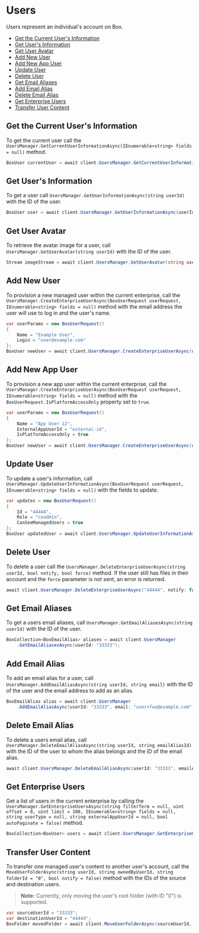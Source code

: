 Users
=====

Users represent an individual's account on Box.

<!-- START doctoc generated TOC please keep comment here to allow auto update -->
<!-- DON'T EDIT THIS SECTION, INSTEAD RE-RUN doctoc TO UPDATE -->


- [Get the Current User's Information](#get-the-current-users-information)
- [Get User's Information](#get-users-information)
- [Get User Avatar](#get-user-avatar)
- [Add New User](#add-new-user)
- [Add New App User](#add-new-app-user)
- [Update User](#update-user)
- [Delete User](#delete-user)
- [Get Email Aliases](#get-email-aliases)
- [Add Email Alias](#add-email-alias)
- [Delete Email Alias](#delete-email-alias)
- [Get Enterprise Users](#get-enterprise-users)
- [Transfer User Content](#transfer-user-content)

<!-- END doctoc generated TOC please keep comment here to allow auto update -->

Get the Current User's Information
----------------------------------

To get the current user call the `UsersManager.GetCurrentUserInformationAsync(IEnumerable<string> fields = null)`
method.

<!-- sample get_users_me -->
```c#
BoxUser currentUser = await client.UsersManager.GetCurrentUserInformationAsync();
```

Get User's Information
----------------------

To get a user call `UsersManager.GetUserInformationAsync(string userId)` with the ID of the user.

<!-- sample get_users_id -->
```c#
BoxUser user = await client.UsersManager.GetUserInformationAsync(userId: "33333");
```

Get User Avatar
---------------

To retrieve the avatar image for a user, call
`UsersManager.GetUserAvatar(string userId)` with the ID of the user.

<!-- sample get_users_id_avatar -->
```c#
Stream imageStream = await client.UsersManager.GetUserAvatar(string userId);
```

Add New User
------------

To provision a new managed user within the current enterprise, call the
`UsersManager.CreateEnterpriseUserAsync(BoxUserRequest userRequest, IEnumerable<string> fields = null)`
method with the email address the user will use to log in and the user's name.

<!-- sample post_users -->
```c#
var userParams = new BoxUserRequest()
{
    Name = "Example User",
    Login = "user@example.com"
};
BoxUser newUser = await client.UsersManager.CreateEnterpriseUserAsync(userParams);
```

Add New App User
----------------

To provision a new app user within the current enterprise, call the
`UsersManager.CreateEnterpriseUserAsync(BoxUserRequest userRequest, IEnumerable<string> fields = null)`
method with the `BoxUserRequest.IsPlatformAccessOnly` property set to `true`.

<!-- sample post_users_app -->
```c#
var userParams = new BoxUserRequest()
{
    Name = "App User 12",
    ExternalAppUserId = "external-id",
    IsPlatformAccessOnly = true
};
BoxUser newUser = await client.UsersManager.CreateEnterpriseUserAsync(userParams);
```

Update User
-----------

To update a user's information, call
`UsersManager.UpdateUserInformationAsync(BoxUserRequest userRequest, IEnumerable<string> fields = null)`
with the fields to update.

<!-- sample put_users_id -->
```c#
var updates = new BoxUserRequest()
{
    Id = "44444",
    Role = "coadmin",
    CanSeeManagedUsers = true
};
BoxUser updatedUser = await client.UsersManager.UpdateUserInformationAsync(updates);
```

Delete User
-----------

To delete a user call the
`UsersManager.DeleteEnterpriseUserAsync(string userId, bool notify, bool force)`
method.  If the user still has files in their account and the `force` parameter
is not sent, an error is returned.

<!-- sample delete_users_id -->
```c#
await client.UsersManager.DeleteEnterpriseUserAsync("44444", notify: false, force: true);
```

Get Email Aliases
-----------------

To get a users email aliases, call `UsersManager.GetEmailAliasesAsync(string userId)`
with the ID of the user.

<!-- sample get_users_id_email_aliases -->
```c#
BoxCollection<BoxEmailAlias> aliases = await client.UsersManager
    .GetEmailAliasesAsync(userId: "33333");
```

Add Email Alias
---------------

To add an email alias for a user, call `UsersManager.AddEmailAliasAsync(string userId, string email)`
with the ID of the user and the email address to add as an alias.

<!-- sample post_users_id_email_aliases -->
```c#
BoxEmailAlias alias = await client.UsersManager
    .AddEmailAliasAsync(userId: "33333", email: "user+foo@example.com");
```

Delete Email Alias
------------------

To delete a users email alias, call `UsersManager.DeleteEmailAliasAsync(string userId, string emailAliasId)`
with the ID of the user to whom the alias belongs and the ID of the email alias.

<!-- sample delete_users_id_email_aliases_id -->
```c#
await client.UsersManager.DeleteEmailAliasAsync(userId: "33333", emailAliasId: "12345");
```

Get Enterprise Users
--------------------

Get a list of users in the current enterprise by calling the
`UsersManager.GetEnterpriseUsersAsync(string filterTerm = null, uint offset = 0, uint limit = 100, IEnumerable<string> fields = null, string userType = null, string externalAppUserId = null, bool autoPaginate = false)`
method.

<!-- sample get_users -->
```c#
BoxCollection<BoxUser> users = await client.UsersManager.GetEnterpriseUsersAsync();
```

Transfer User Content
---------------------

To transfer one managed user's content to another user's account, call the
`MoveUserFolderAsync(string userId, string ownedByUserId, string folderId = "0", bool notify = false)`
method with the IDs of the source and destination users.

> __Note:__ Currently, only moving the user's root folder (with ID "0") is supported.

<!-- sample put_users_id_folders_0 -->
```c#
var sourceUserId = "33333";
var destinationUserId = "44444";
BoxFolder movedFolder = await client.MoveUserFolderAsync(sourceUserId, destinationUserId);
```
